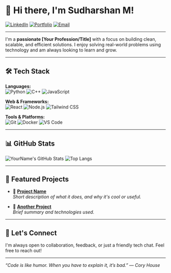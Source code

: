 # 👋 Hi there, I'm Sudharshan M!

[![LinkedIn](https://img.shields.io/badge/LinkedIn-%230077B5.svg?style=for-the-badge&logo=linkedin&logoColor=white)](https://linkedin.com/in/your-profile)
[![Portfolio](https://img.shields.io/badge/Portfolio-%23000000.svg?style=for-the-badge&logo=firefox&logoColor=white)](https://yourportfolio.com)
[![Email](https://img.shields.io/badge/Email-%23D14836.svg?style=for-the-badge&logo=gmail&logoColor=white)](mailto:your.email@example.com)

---

I'm a **passionate [Your Profession/Title]** with a focus on building clean, scalable, and efficient solutions. I enjoy solving real-world problems using technology and am always looking to learn and grow.

---

## 🛠️ Tech Stack

**Languages:**  
![Python](https://img.shields.io/badge/-Python-3776AB?style=flat-square&logo=python&logoColor=white) 
![C++](https://img.shields.io/badge/-C++-00599C?style=flat-square&logo=c%2B%2B&logoColor=white) 
![JavaScript](https://img.shields.io/badge/-JavaScript-F7DF1E?style=flat-square&logo=javascript&logoColor=black)

**Web & Frameworks:**  
![React](https://img.shields.io/badge/-React-20232A?style=flat-square&logo=react&logoColor=61DAFB)
![Node.js](https://img.shields.io/badge/-Node.js-339933?style=flat-square&logo=nodedotjs&logoColor=white)
![Tailwind CSS](https://img.shields.io/badge/-Tailwind-06B6D4?style=flat-square&logo=tailwindcss&logoColor=white)

**Tools & Platforms:**  
![Git](https://img.shields.io/badge/-Git-F05032?style=flat-square&logo=git&logoColor=white)
![Docker](https://img.shields.io/badge/-Docker-2496ED?style=flat-square&logo=docker&logoColor=white)
![VS Code](https://img.shields.io/badge/-VSCode-007ACC?style=flat-square&logo=visual-studio-code&logoColor=white)

---

## 📊 GitHub Stats

![YourName's GitHub Stats](https://github-readme-stats.vercel.app/api?username=your-username&show_icons=true&theme=default&hide_border=true)
![Top Langs](https://github-readme-stats.vercel.app/api/top-langs/?username=your-username&layout=compact&hide_border=true)

---

## 📌 Featured Projects

- 🔐 **[Project Name](https://github.com/your-username/project-name)**  
  *Short description of what it does, and why it's cool or useful.*

- 🧠 **[Another Project](https://github.com/your-username/another-project)**  
  *Brief summary and technologies used.*

---

## 💬 Let's Connect

I'm always open to collaboration, feedback, or just a friendly tech chat. Feel free to reach out!

---

_“Code is like humor. When you have to explain it, it’s bad.” — Cory House_
